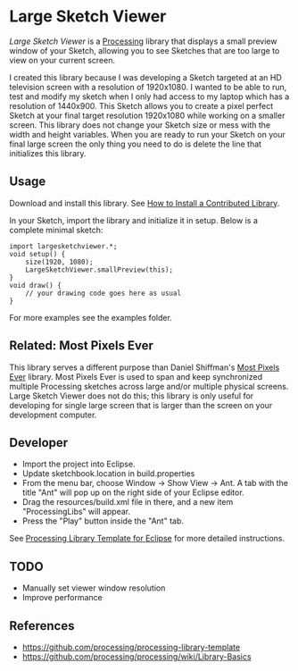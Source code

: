 # Large Sketch Viewer
*Large Sketch Viewer* is a [Processing](https://processing.org/) library that displays a small preview window of your Sketch, allowing you to see Sketches that are too large to view on your current screen.

I created this library because I was developing a Sketch targeted at an HD television screen with a resolution of 1920x1080. I wanted to be able to run, test and modify my sketch when I only had access to my laptop which has a resolution of 1440x900. This Sketch allows you to create a pixel perfect Sketch at your final target resolution 1920x1080 while working on a smaller screen. This library does not change your Sketch size or mess with the width and height variables. When you are ready to run your Sketch on your final large screen the only thing you need to do is delete the line that initializes this library.

## Usage
Download and install this library. See [How to Install a Contributed Library](https://github.com/processing/processing/wiki/How-to-Install-a-Contributed-Library).

In your Sketch, import the library and initialize it in setup. Below is a complete minimal sketch:

    import largesketchviewer.*;
    void setup() {
        size(1920, 1080);
        LargeSketchViewer.smallPreview(this);
    }    
    void draw() {
        // your drawing code goes here as usual
    }

For more examples see the examples folder.


## Related: Most Pixels Ever
This library serves a different purpose than Daniel Shiffman's [Most Pixels Ever](https://github.com/shiffman/Most-Pixels-Ever-Processing) library. Most Pixels Ever is used to span and keep synchronized multiple Processing sketches across large and/or multiple physical screens. Large Sketch Viewer does not do this; this library is only useful for developing for single large screen that is larger than the screen on your development computer.   

## Developer
 * Import the project into Eclipse.
 * Update sketchbook.location in build.properties
 * From the menu bar, choose Window → Show View → Ant. A tab with the title "Ant" will pop up on the right side of your Eclipse editor.
 * Drag the resources/build.xml file in there, and a new item "ProcessingLibs" will appear.
 * Press the "Play" button inside the "Ant" tab.


See [Processing Library Template for Eclipse](https://github.com/processing/processing-library-template) for more detailed instructions.

## TODO
 * Manually set viewer window resolution
 * Improve performance

## References
 * <https://github.com/processing/processing-library-template>
 * <https://github.com/processing/processing/wiki/Library-Basics>